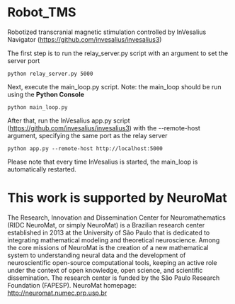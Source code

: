 # Robot_TMS
Robotized transcranial magnetic stimulation controlled by InVesalius Navigator (https://github.com/invesalius/invesalius3)


The first step is to run the relay_server.py script with an argument to set the server port

`python relay_server.py 5000`

Next, execute the main_loop.py script. Note: the main_loop should be run using the **Python Console**

`python main_loop.py`

After that, run the InVesalius app.py script (https://github.com/invesalius/invesalius3) with the --remote-host argument, specifying the same port as the relay server

 `python app.py --remote-host http://localhost:5000`

Please note that every time InVesalius is started, the main_loop is automatically restarted.



# This work is supported by NeuroMat

The Research, Innovation and Dissemination Center for Neuromathematics (RIDC NeuroMat, or simply NeuroMat) is a Brazilian research center established in 2013 at the University of São Paulo that is dedicated to integrating mathematical modeling and theoretical neuroscience. Among the core missions of NeuroMat is the creation of a new mathematical system to understanding neural data and the development of neuroscientific open-source computational tools, keeping an active role under the context of open knowledge, open science, and scientific dissemination. The research center is  funded by the São Paulo Research Foundation (FAPESP). NeuroMat homepage: http://neuromat.numec.prp.usp.br
